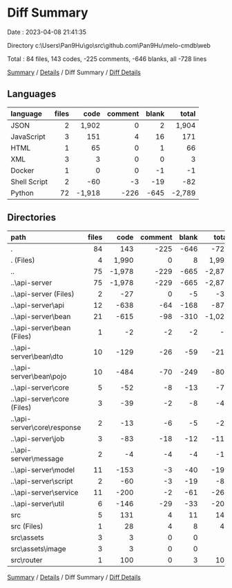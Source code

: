# Diff Summary

Date : 2023-04-08 21:41:35

Directory c:\\Users\\Pan9Hu\\go\\src\\github.com\\Pan9Hu\\melo-cmdb\\web

Total : 84 files,  143 codes, -225 comments, -646 blanks, all -728 lines

[Summary](results.md) / [Details](details.md) / Diff Summary / [Diff Details](diff-details.md)

## Languages
| language | files | code | comment | blank | total |
| :--- | ---: | ---: | ---: | ---: | ---: |
| JSON | 2 | 1,902 | 0 | 2 | 1,904 |
| JavaScript | 3 | 151 | 4 | 16 | 171 |
| HTML | 1 | 65 | 0 | 1 | 66 |
| XML | 3 | 3 | 0 | 0 | 3 |
| Docker | 1 | 0 | 0 | -1 | -1 |
| Shell Script | 2 | -60 | -3 | -19 | -82 |
| Python | 72 | -1,918 | -226 | -645 | -2,789 |

## Directories
| path | files | code | comment | blank | total |
| :--- | ---: | ---: | ---: | ---: | ---: |
| . | 84 | 143 | -225 | -646 | -728 |
| . (Files) | 4 | 1,990 | 0 | 8 | 1,998 |
| .. | 75 | -1,978 | -229 | -665 | -2,872 |
| ..\\api-server | 75 | -1,978 | -229 | -665 | -2,872 |
| ..\\api-server (Files) | 2 | -27 | 0 | -5 | -32 |
| ..\\api-server\\api | 12 | -638 | -64 | -168 | -870 |
| ..\\api-server\\bean | 21 | -615 | -98 | -310 | -1,023 |
| ..\\api-server\\bean (Files) | 1 | -2 | -2 | -2 | -6 |
| ..\\api-server\\bean\\dto | 10 | -129 | -26 | -59 | -214 |
| ..\\api-server\\bean\\pojo | 10 | -484 | -70 | -249 | -803 |
| ..\\api-server\\core | 5 | -52 | -8 | -13 | -73 |
| ..\\api-server\\core (Files) | 3 | -39 | -2 | -8 | -49 |
| ..\\api-server\\core\\response | 2 | -13 | -6 | -5 | -24 |
| ..\\api-server\\job | 3 | -83 | -18 | -12 | -113 |
| ..\\api-server\\message | 2 | -4 | -4 | -4 | -12 |
| ..\\api-server\\model | 11 | -153 | -3 | -40 | -196 |
| ..\\api-server\\script | 2 | -60 | -3 | -19 | -82 |
| ..\\api-server\\service | 11 | -200 | -2 | -61 | -263 |
| ..\\api-server\\util | 6 | -146 | -29 | -33 | -208 |
| src | 5 | 131 | 4 | 11 | 146 |
| src (Files) | 1 | 28 | 4 | 8 | 40 |
| src\\assets | 3 | 3 | 0 | 0 | 3 |
| src\\assets\\image | 3 | 3 | 0 | 0 | 3 |
| src\\router | 1 | 100 | 0 | 3 | 103 |

[Summary](results.md) / [Details](details.md) / Diff Summary / [Diff Details](diff-details.md)